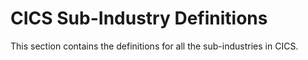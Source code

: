 # CICS Sub-Industry Definitions

This section contains the definitions for all the sub-industries in CICS.
